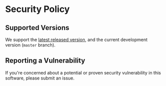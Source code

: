 # Security Policy

## Supported Versions

We support the [latest released version](https://github.com/Linux-K-Git/XDo-UI/releases/latest), and the current development version (`master` branch).

## Reporting a Vulnerability

If you're concerned about a potential or proven security vulnerability in this software, please submit an issue.
